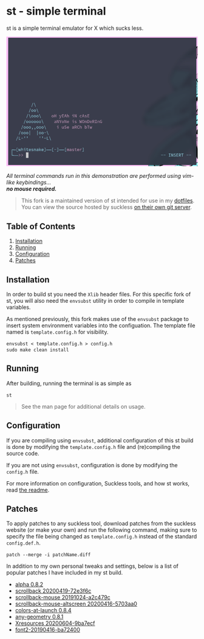 # st - simple terminal
st is a simple terminal emulator for X which sucks less.

![a demonstration of my st build in practice with keybindings](demo.gif)

_All terminal commands run in this demonstration are performed using vim-like 
keybindings..._<br />_**no mouse required.**_

> This fork is a maintained version of st intended for use in my
> [dotfiles](https://github.com/bossley9/dotfiles). You can view the source
> hosted by suckless [on their own git server](https://git.suckless.org/st).

## Table of Contents
1. [Installation](#installation)
2. [Running](#running)
3. [Configuration](#configuration)
4. [Patches](#patches)

## Installation <a name="installation"></a>
In order to build st you need the `Xlib` header files. For this specific fork of st, you
will also need the `envsubst` utility in order to compile in template variables.

As mentioned previously, this fork makes use of the `envsubst` package to insert system
environment variables into the configuation. The template file named is `template.config.h`
for visibility.

    envsubst < template.config.h > config.h
    sudo make clean install

## Running <a name="running"></a>
After building, running the terminal is as simple as

    st

> See the man page for additional details on usage.

## Configuration <a name="configuration"></a>
If you are compiling using `envsubst`, additional configuration of this st build is done 
by modifying the `template.config.h` file and (re)compiling the source code.

If you are not using `envsubst`, configuration is done by modifying the `config.h` file.

For more information on configuration, Suckless tools, and how st works, 
read [the readme](https://git.suckless.org/st/file/README.html).

## Patches <a name="patches"></a>
To apply patches to any suckless tool, download patches from the suckless website (or make 
your own) and run the following command, making sure to specify the file being changed as 
`template.config.h` instead of the standard `config.def.h`.
```
patch --merge -i patchName.diff
```

In addition to my own personal tweaks and settings, below is a list of popular patches 
I have included in my st build.

- [alpha 0.8.2](https://st.suckless.org/patches/alpha)
- [scrollback 20200419-72e3f6c](https://st.suckless.org/patches/scrollback)
- [scrollback-mouse 20191024-a2c479c](https://st.suckless.org/patches/scrollback)
- [scrollback-mouse-altscreen 20200416-5703aa0](https://st.suckless.org/patches/scrollback)
- [colors-at-launch 0.8.4](https://st.suckless.org/patches/colors_at_launch)
- [any-geometry 0.8.1](https://st.suckless.org/patches/anygeometry)
- [Xresources 20200604-9ba7ecf](https://st.suckless.org/patches/xresources)
- [font2-20190416-ba72400](https://st.suckless.org/patches/font2)
